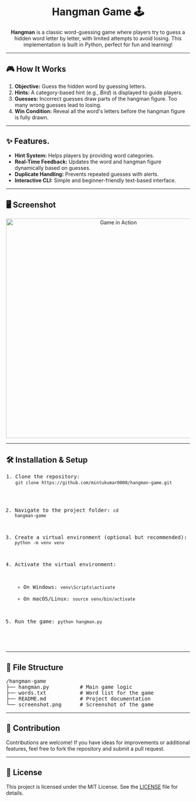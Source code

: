 <h1 align="center">Hangman Game 🕹️</h1>

<p align="center">
  <b>Hangman</b> is a classic word-guessing game where players try to guess a hidden word letter by letter, with limited attempts to avoid losing. This implementation is built in Python, perfect for fun and learning!
</p>

---

<h2>🎮 How It Works</h2>
<ol>
  <li><b>Objective:</b> Guess the hidden word by guessing letters.</li>
  <li><b>Hints:</b> A category-based hint (e.g., <i>Bird</i>) is displayed to guide players.</li>
  <li><b>Guesses:</b> Incorrect guesses draw parts of the hangman figure. Too many wrong guesses lead to losing.</li>
  <li><b>Win Condition:</b> Reveal all the word's letters before the hangman figure is fully drawn.</li>
</ol>

---

<h2>✨ Features.</h2>
<ul>
  <li><b>Hint System:</b> Helps players by providing word categories.</li>
  <li><b>Real-Time Feedback:</b> Updates the word and hangman figure dynamically based on guesses.</li>
  <li><b>Duplicate Handling:</b> Prevents repeated guesses with alerts.</li>
  <li><b>Interactive CLI:</b> Simple and beginner-friendly text-based interface.</li>
</ul>

---

<h2>🖥️ Screenshot</h2>
<p align="center">
  <img src="screenshot.png" alt="Game in Action" width="600">
</p>

---

<h2>🛠️ Installation & Setup</h2>
<pre>
1. Clone the repository:
   <code>git clone https://github.com/mintukumar0000/hangman-game.git</code>

2. Navigate to the project folder:
   <code>cd hangman-game</code>

3. Create a virtual environment (optional but recommended):
   <code>python -m venv venv</code>

4. Activate the virtual environment:
   - On Windows:
     <code>venv\Scripts\activate</code>
   - On macOS/Linux:
     <code>source venv/bin/activate</code>

5. Run the game:
   <code>python hangman.py</code>
</pre>

---

<h2>📂 File Structure</h2>
<pre>
/hangman-game
├── hangman.py          # Main game logic
├── words.txt           # Word list for the game
├── README.md           # Project documentation
└── screenshot.png      # Screenshot of the game
</pre>

---

<h2>🤝 Contribution</h2>
<p>
Contributions are welcome! If you have ideas for improvements or additional features, feel free to fork the repository and submit a pull request.
</p>

---

<h2>📜 License</h2>
<p>
This project is licensed under the MIT License. See the <a href="LICENSE">LICENSE</a> file for details.
</p>
